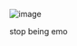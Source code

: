 
![image](https://github.com/user-attachments/assets/1522c328-fd0b-477a-9e12-a7713739e107)

stop being emo
